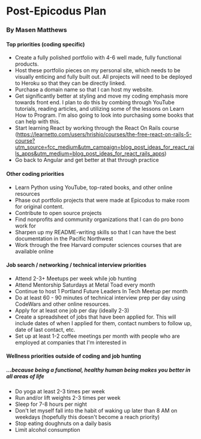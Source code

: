 # Post-Epicodus Plan
### By Masen Matthews

#### Top priorities (coding specific)
  * Create a fully polished portfolio with 4-6 well made, fully functional products.
  * Host these portfolio pieces on my personal site, which needs to be visually enticing and fully built out. All projects will need to be deployed to Heroku so that they can be directly linked.
  * Purchase a domain name so that I can host my website.
  * Get significantly better at styling and move my coding emphasis more towards front end. I plan to do this by combing through YouTube tutorials, reading articles, and utilizing some of the lessons on Learn How to Program. I'm also going to look into purchasing some books that can help with this.
  * Start learning React by working through the React On Rails course (https://learnetto.com/users/hrishio/courses/the-free-react-on-rails-5-course?utm_source=fcc_medium&utm_campaign=blog_post_ideas_for_react_rails_apps&utm_medium=blog_post_ideas_for_react_rails_apps)
  * Go back to Angular and get better at that through practice

#### Other coding priorities
  * Learn Python using YouTube, top-rated books, and other online resources
  * Phase out portfolio projects that were made at Epicodus to make room for original content.
  * Contribute to open source projects
  * Find nonprofits and community organizations that I can do pro bono work for
  * Sharpen up my README-writing skills so that I can have the best documentation in the Pacific Northwest
  * Work through the free Harvard computer sciences courses that are available online

#### Job search / networking / technical interview priorities
  * Attend 2-3+ Meetups per week while job hunting
  * Attend Mentorship Saturdays at Metal Toad every month
  * Continue to host 1 Portland Future Leaders In Tech Meetup per month
  * Do at least 60 - 90 minutes of technical interview prep per day using CodeWars and other online resources.
  * Apply for at least one job per day (ideally 2-3)
  * Create a spreadsheet of jobs that have been applied for. This will include dates of when I applied for them, contact numbers to follow up, date of last contact, etc.
  * Set up at least 1-2 coffee meetings per month with people who are employed at companies that I'm interested in

#### Wellness priorities outside of coding and job hunting
##### ...because being a functional, healthy human being makes you better in all areas of life
  * Do yoga at least 2-3 times per week
  * Run and/or lift weights 2-3 times per week
  * Sleep for 7-8 hours per night
  * Don't let myself fall into the habit of waking up later than 8 AM on weekdays (hopefully this doesn't become a reach priority)
  * Stop eating doughnuts on a daily basis
  * Limit alcohol consumption

